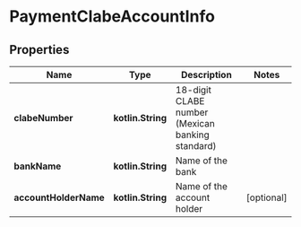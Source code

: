 
# PaymentClabeAccountInfo

## Properties
| Name | Type | Description | Notes |
| ------------ | ------------- | ------------- | ------------- |
| **clabeNumber** | **kotlin.String** | 18-digit CLABE number (Mexican banking standard) |  |
| **bankName** | **kotlin.String** | Name of the bank |  |
| **accountHolderName** | **kotlin.String** | Name of the account holder |  [optional] |



